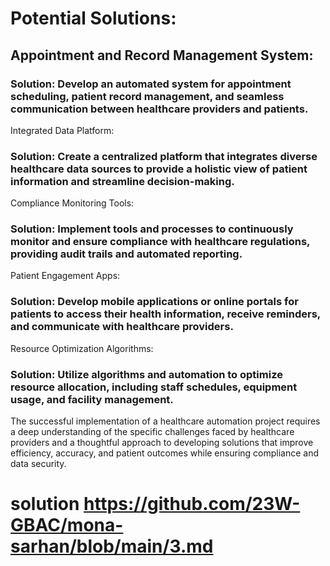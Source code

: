 # Potential Solutions:
## Appointment and Record Management System:

### Solution: Develop an automated system for appointment scheduling, patient record management, and seamless communication between healthcare providers and patients.
Integrated Data Platform:

### Solution: Create a centralized platform that integrates diverse healthcare data sources to provide a holistic view of patient information and streamline decision-making.
Compliance Monitoring Tools:

### Solution: Implement tools and processes to continuously monitor and ensure compliance with healthcare regulations, providing audit trails and automated reporting.
Patient Engagement Apps:

### Solution: Develop mobile applications or online portals for patients to access their health information, receive reminders, and communicate with healthcare providers.
Resource Optimization Algorithms:

### Solution: Utilize algorithms and automation to optimize resource allocation, including staff schedules, equipment usage, and facility management.
The successful implementation of a healthcare automation project requires a deep understanding of the specific challenges faced by healthcare providers and a thoughtful approach to developing solutions that improve efficiency, accuracy, and patient outcomes while ensuring compliance and data security.
# solution https://github.com/23W-GBAC/mona-sarhan/blob/main/3.md
